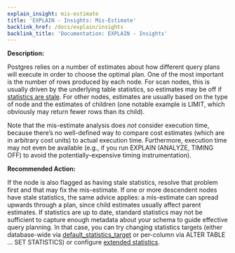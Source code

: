 ```yaml
---
explain_insight: mis-estimate
title: 'EXPLAIN - Insights: Mis-Estimate'
backlink_href: /docs/explain/insights
backlink_title: 'Documentation: EXPLAIN - Insights'
---
```


**Description:**

Postgres relies on a number of estimates about how different query plans will execute in order to choose the optimal plan. One of the most important is the number of rows produced by each node. For scan nodes, this is usually driven by the underlying table statistics, so estimates may be off if [statistics are stale](/docs/explain/insights/stale-stats). For other nodes, estimates are usually based on the type of node and the estimates of children (one notable example is LIMIT, which obviously may return fewer rows than its child).

Note that the mis-estimate analysis does *not* consider execution time, because there’s no well-defined way to compare cost estimates (which are in arbitrary cost units) to actual execution time. Furthermore, execution time may not even be available (e.g., if you run EXPLAIN (ANALYZE, TIMING OFF) to avoid the potentially-expensive timing instrumentation).

**Recommended Action:**

If the node is also flagged as having stale statistics, resolve that problem first and that may fix the mis-estimate. If one or more descendent nodes have stale statistics, the same advice applies: a mis-estimate can spread upwards through a plan, since child estimates usually affect parent estimates. If statistics are up to date, standard statistics may not be sufficient to capture enough metadata about your schema to guide effective query planning. In that case, you can try changing statistics targets (either database-wide via [default_statistics_target](https://www.postgresql.org/docs/current/runtime-config-query.html#GUC-DEFAULT-STATISTICS-TARGET) or per-column via ALTER TABLE … SET STATISTICS) or configure [extended statistics](https://www.postgresql.org/docs/current/planner-stats.html#PLANNER-STATS-EXTENDED).